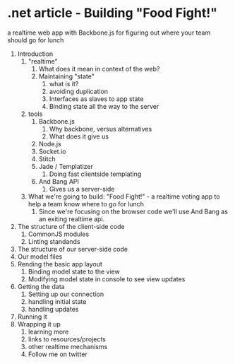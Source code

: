# .net article - Building "Food Fight!" 

a realtime web app with Backbone.js for figuring out where your team should go for lunch

1. Introduction
    1. "realtime"
        1. What does it mean in context of the web?
        1. Maintaining "state"
            1. what is it?
            1. avoiding duplication
            1. Interfaces as slaves to app state
            1. Binding state all the way to the server
    1. tools
        1. Backbone.js
            1. Why backbone, versus alternatives
            1. What does it give us
        1. Node.js
        1. Socket.io
        1. Stitch
        1. Jade / Templatizer
            1. Doing fast clientside templating
        1. And Bang API 
            1. Gives us a server-side
    1. What we're going to build: "Food Fight!" - a realtime voting app to help a team know where to go for lunch
        1. Since we're focusing on the browser code we'll use And Bang as an exiting realtime api.
1. The structure of the client-side code
    1. CommonJS modules
    1. Linting standands
1. The structure of our server-side code
1. Our model files
1. Rending the basic app layout
    1. Binding model state to the view
    1. Modifying model state in console to see view updates
1. Getting the data
    1. Setting up our connection 
    1. handling initial state
    1. handling updates
1. Running it
1. Wrapping it up
    1. learning more
    1. links to resources/projects
    1. other realtime mechanisms
    1. Follow me on twitter